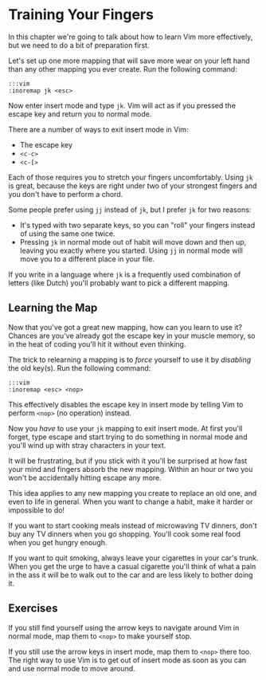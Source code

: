 Training Your Fingers
=====================

In this chapter we're going to talk about how to learn Vim more effectively, but
we need to do a bit of preparation first.

Let's set up one more mapping that will save more wear on your left hand than
any other mapping you ever create.  Run the following command:

    :::vim
    :inoremap jk <esc>

Now enter insert mode and type `jk`.  Vim will act as if you pressed the escape
key and return you to normal mode.

There are a number of ways to exit insert mode in Vim:

* The escape key
* `<c-c>`
* `<c-[>`

Each of those requires you to stretch your fingers uncomfortably.  Using `jk` is
great, because the keys are right under two of your strongest fingers and you
don't have to perform a chord.

Some people prefer using `jj` instead of `jk`, but I prefer `jk` for two
reasons:

* It's typed with two separate keys, so you can "roll" your fingers instead of
  using the same one twice.
* Pressing `jk` in normal mode out of habit will move down and then up, leaving
  you exactly where you started.  Using `jj` in normal mode will move you to
  a different place in your file.

If you write in a language where `jk` is a frequently used combination of
letters (like Dutch) you'll probably want to pick a different mapping.

Learning the Map
----------------

Now that you've got a great new mapping, how can you learn to use it?  Chances
are you've already got the escape key in your muscle memory, so in the heat of
coding you'll hit it without even thinking.

The trick to relearning a mapping is to *force* yourself to use it by
*disabling* the old key(s).  Run the following command:

    :::vim
    :inoremap <esc> <nop>

This effectively disables the escape key in insert mode by telling Vim to
perform `<nop>` (no operation) instead.

Now you *have* to use your `jk` mapping to exit insert mode.  At first you'll
forget, type escape and start trying to do something in normal mode and you'll
wind up with stray characters in your text.

It will be frustrating, but if you stick with it you'll be surprised at how fast
your mind and fingers absorb the new mapping.  Within an hour or two you won't
be accidentally hitting escape any more.

This idea applies to any new mapping you create to replace an old one, and even
to life in general.  When you want to change a habit, make it harder or
impossible to do!

If you want to start cooking meals instead of microwaving TV dinners, don't buy
any TV dinners when you go shopping.  You'll cook some real food when you get
hungry enough.

If you want to quit smoking, always leave your cigarettes in your car's trunk.
When you get the urge to have a casual cigarette you'll think of what a pain in
the ass it will be to walk out to the car and are less likely to bother doing
it.

Exercises
---------

If you still find yourself using the arrow keys to navigate around Vim in normal
mode, map them to `<nop>` to make yourself stop.

If you still use the arrow keys in insert mode, map them to `<nop>` there too.
The right way to use Vim is to get out of insert mode as soon as you can and use
normal mode to move around.
